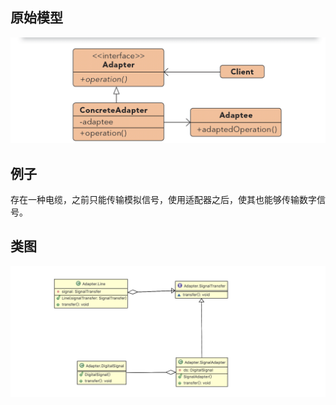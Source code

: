 ## 原始模型
![hh](https://github.com/ICDI0906/Design-Pattern/blob/master/src/Adapter/img/origin.png)
## 例子
存在一种电缆，之前只能传输模拟信号，使用适配器之后，使其也能够传输数字信号。
## 类图
![hh](https://github.com/ICDI0906/Design-Pattern/blob/master/src/Adapter/img/example.png)
